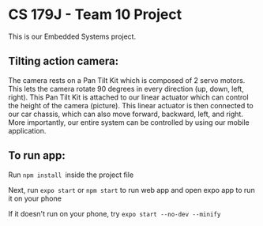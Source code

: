 # CS 179J - Team 10 Project

This is our Embedded Systems project.

## Tilting action camera:

The camera rests on a Pan Tilt Kit which is composed of 2 servo motors.  This lets the camera rotate 90 degrees in every direction (up, down, left, right). This Pan Tilt Kit is attached to our linear actuator which can control the height of the camera (picture). This linear actuator is then connected to our car chassis, which can also move forward, backward, left, and right. More importantly, our entire system can be controlled by using our mobile application.

## To run app:
Run ```npm install ```inside the project file 

Next, run ```expo start``` or ```npm start``` to run web app and open expo app to run it on your phone


If it doesn't run on your phone, try  ```expo start --no-dev --minify```
